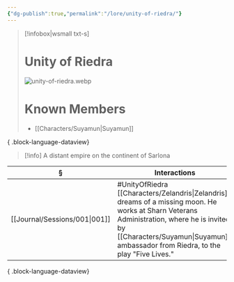 ```yaml
---
{"dg-publish":true,"permalink":"/lore/unity-of-riedra/"}
---
```


> [!infobox|wsmall txt-s]
> # Unity of Riedra
> ![unity-of-riedra.webp](/img/user/z_attachments/unity-of-riedra.webp) 
> # Known Members
>  - [[Characters/Suyamun\|Suyamun]]
> 
{ .block-language-dataview}

>[!info] A distant empire on the continent of Sarlona

| §                                | Interactions                                                                                                                                                                            |
| -------------------------------- | --------------------------------------------------------------------------------------------------------------------------------------------------------------------------------------- |
| [[Journal/Sessions/001\|001]] | #UnityOfRiedra [[Characters/Zelandris\|Zelandris]] dreams of a missing moon. He works at Sharn Veterans Administration, where he is invited by [[Characters/Suyamun\|Suyamun]], ambassador from Riedra, to the play "Five Lives." |

{ .block-language-dataview}